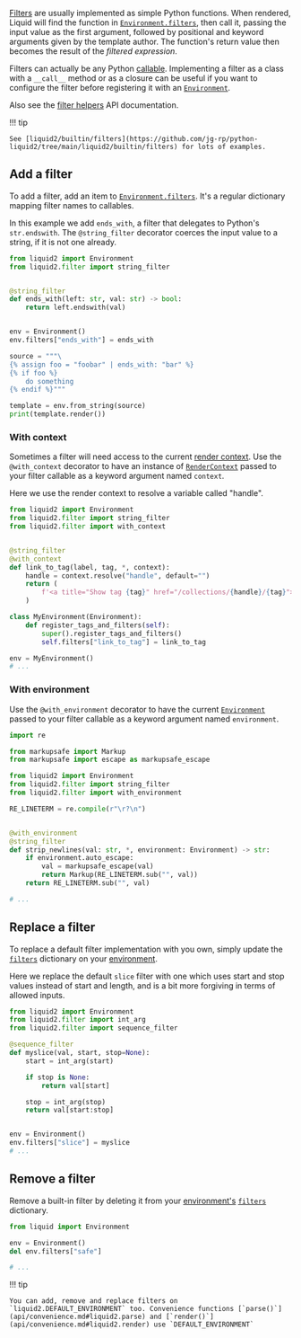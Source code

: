 [Filters](tag_reference.md#filters) are usually implemented as simple Python functions. When rendered, Liquid will find the function in [`Environment.filters`](api/environment.md#liquid2.Environment.filters), then call it, passing the input value as the first argument, followed by positional and keyword arguments given by the template author. The function's return value then becomes the result of the _filtered expression_.

Filters can actually be any Python [callable](https://docs.python.org/3/glossary.html#term-callable). Implementing a filter as a class with a `__call__` method or as a closure can be useful if you want to configure the filter before registering it with an [`Environment`](environment.md).

Also see the [filter helpers](api/filter.md) API documentation.

!!! tip

    See [liquid2/builtin/filters](https://github.com/jg-rp/python-liquid2/tree/main/liquid2/builtin/filters) for lots of examples.

## Add a filter

To add a filter, add an item to [`Environment.filters`](api/environment.md#liquid2.Environment.filters). It's a regular dictionary mapping filter names to callables.

In this example we add `ends_with`, a filter that delegates to Python's `str.endswith`. The `@string_filter` decorator coerces the input value to a string, if it is not one already.

```python
from liquid2 import Environment
from liquid2.filter import string_filter


@string_filter
def ends_with(left: str, val: str) -> bool:
    return left.endswith(val)


env = Environment()
env.filters["ends_with"] = ends_with

source = """\
{% assign foo = "foobar" | ends_with: "bar" %}
{% if foo %}
    do something
{% endif %}"""

template = env.from_string(source)
print(template.render())
```

### With context

Sometimes a filter will need access to the current [render context](render_context.md). Use the `@with_context` decorator to have an instance of [`RenderContext`](api/render_context.md) passed to your filter callable as a keyword argument named `context`.

Here we use the render context to resolve a variable called "handle".

```python
from liquid2 import Environment
from liquid2.filter import string_filter
from liquid2.filter import with_context


@string_filter
@with_context
def link_to_tag(label, tag, *, context):
    handle = context.resolve("handle", default="")
    return (
        f'<a title="Show tag {tag}" href="/collections/{handle}/{tag}">{label}</a>'
    )

class MyEnvironment(Environment):
    def register_tags_and_filters(self):
        super().register_tags_and_filters()
        self.filters["link_to_tag"] = link_to_tag

env = MyEnvironment()
# ...
```

### With environment

Use the `@with_environment` decorator to have the current [`Environment`](api/environment.md) passed to your filter callable as a keyword argument named `environment`.

```python
import re

from markupsafe import Markup
from markupsafe import escape as markupsafe_escape

from liquid2 import Environment
from liquid2.filter import string_filter
from liquid2.filter import with_environment

RE_LINETERM = re.compile(r"\r?\n")


@with_environment
@string_filter
def strip_newlines(val: str, *, environment: Environment) -> str:
    if environment.auto_escape:
        val = markupsafe_escape(val)
        return Markup(RE_LINETERM.sub("", val))
    return RE_LINETERM.sub("", val)

# ...
```

## Replace a filter

To replace a default filter implementation with you own, simply update the [`filters`](api/environment.md#liquid2.Environment.filters) dictionary on your [environment](environment.md).

Here we replace the default `slice` filter with one which uses start and stop values instead of start and length, and is a bit more forgiving in terms of allowed inputs.

```python
from liquid2 import Environment
from liquid2.filter import int_arg
from liquid2.filter import sequence_filter

@sequence_filter
def myslice(val, start, stop=None):
    start = int_arg(start)

    if stop is None:
        return val[start]

    stop = int_arg(stop)
    return val[start:stop]


env = Environment()
env.filters["slice"] = myslice
# ...
```

## Remove a filter

Remove a built-in filter by deleting it from your [environment's](environment.md) [`filters`](api/environment.md#liquid2.Environment.filters) dictionary.

```python
from liquid import Environment

env = Environment()
del env.filters["safe"]

# ...
```

!!! tip

    You can add, remove and replace filters on `liquid2.DEFAULT_ENVIRONMENT` too. Convenience functions [`parse()`](api/convenience.md#liquid2.parse) and [`render()`](api/convenience.md#liquid2.render) use `DEFAULT_ENVIRONMENT`
